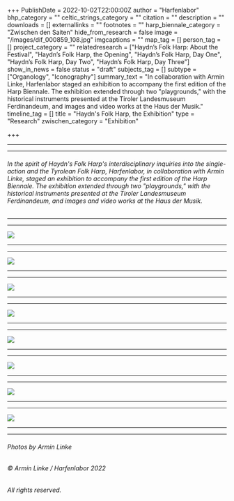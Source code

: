 +++
PublishDate = 2022-10-02T22:00:00Z
author = "Harfenlabor"
bhp_category = ""
celtic_strings_category = ""
citation = ""
description = ""
downloads = []
externallinks = ""
footnotes = ""
harp_biennale_category = "Zwischen den Saiten"
hide_from_research = false
image = "/images/dif_000859_108.jpg"
imgcaptions = ""
map_tag = []
person_tag = []
project_category = ""
relatedresearch = ["Haydn’s Folk Harp: About the Festival", "Haydn’s Folk Harp, the Opening", "Haydn’s Folk Harp, Day One", "Haydn’s Folk Harp, Day Two", "Haydn’s Folk Harp, Day Three"]
show_in_news = false
status = "draft"
subjects_tag = []
subtype = ["Organology", "Iconography"]
summary_text = "In collaboration with Armin Linke, Harfenlabor staged an exhibition to accompany the first edition of the Harp Biennale. The exhibition extended through two \"playgrounds,\" with the historical instruments presented at the Tiroler Landesmuseum Ferdinandeum, and images and video works at the Haus der Musik."
timeline_tag = []
title = "Haydn's Folk Harp, the Exhibition"
type = "Research"
zwischen_category = "Exhibition"

+++
***

***

###### In the spirit of Haydn's Folk Harp's interdisciplinary inquiries into the single-action and the Tyrolean Folk Harp, Harfenlabor, in collaboration with Armin Linke, staged an exhibition to accompany the first edition of the Harp Biennale. The exhibition extended through two "playgrounds," with the historical instruments presented at the Tiroler Landesmuseum Ferdinandeum, and images and video works at the Haus der Musik.

***

***

![](/images/dif_000859_43.jpg)

***

***

![](/images/dif_000859_63.jpg)

***

***

![](/images/dif_000859_51.jpg)

***

***

![](/images/dif_000859_38.jpg)

***

***

![](/images/dif_000859_65.jpg)

***

***

![](/images/dif_000859_32.jpg)

***

***

![](/images/img_0257.JPG)

***

***

![](/images/hold-dif_000859_102.png)

***

***

###### Photos by Armin Linke

###### © Armin Linke / Harfenlabor 2022

###### All rights reserved.